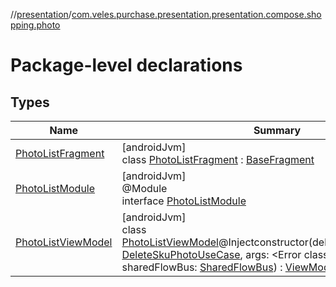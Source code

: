 //[presentation](../../index.md)/[com.veles.purchase.presentation.presentation.compose.shopping.photo](index.md)

# Package-level declarations

## Types

| Name | Summary |
|---|---|
| [PhotoListFragment](-photo-list-fragment/index.md) | [androidJvm]<br>class [PhotoListFragment](-photo-list-fragment/index.md) : [BaseFragment](../com.veles.purchase.presentation.base.mvvm.fragment/-base-fragment/index.md) |
| [PhotoListModule](-photo-list-module/index.md) | [androidJvm]<br>@Module<br>interface [PhotoListModule](-photo-list-module/index.md) |
| [PhotoListViewModel](-photo-list-view-model/index.md) | [androidJvm]<br>class [PhotoListViewModel](-photo-list-view-model/index.md)@Injectconstructor(deleteSkuPhotoUseCase: [DeleteSkuPhotoUseCase](../../../domain/domain/com.veles.purchase.domain.usecase.sku/-delete-sku-photo-use-case/index.md), args: <!---  GfmCommand {"@class":"org.jetbrains.dokka.gfm.ResolveLinkGfmCommand","dri":{"packageName":"","classNames":"<Error class: unknown class>","callable":null,"target":{"@class":"org.jetbrains.dokka.links.PointingToDeclaration"},"extra":null}} --->&lt;Error class: unknown class&gt;<!--- --->, sharedFlowBus: [SharedFlowBus](../com.veles.purchase.presentation.data.bus/-shared-flow-bus/index.md)) : [ViewModel](https://developer.android.com/reference/kotlin/androidx/lifecycle/ViewModel.html) |
